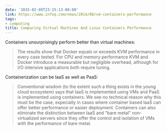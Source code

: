 ```yaml
---
date: '2015-02-09T23:15:13-08:00'
link: https://www.infoq.com/news/2014/08/vm-containers-performance
tags:
- computing
title: Comparing Virtual Machines And Linux Containers Performance
---
```


Containers unsurprisingly perform better than virtual machines:

>The results show that Docker equals or exceeds KVM performance in every case tested. For CPU and memory performance KVM and Docker introduce a measurable but negligible overhead, although for I/O intensive applications both require tuning.

Containerization can be IaaS as well as PaaS:

>Conventional wisdom (to the extent such a thing exists in the young cloud ecosystem) says that IaaS is implemented using VMs and PaaS is implemented using containers. We see no technical reason why this must be the case, especially in cases where container based IaaS can offer better performance or easier deployment. Containers can also eliminate the distinction between IaaS and "bare metal" non-virtualized servers since they offer the control and isolation of VMs with the performance of bare metal.
